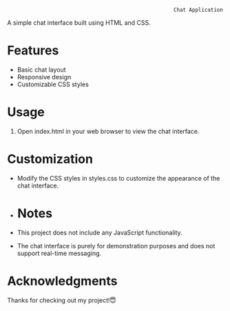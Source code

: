                                                           Chat Application

A simple chat interface built using HTML and CSS.

# Features
- Basic chat layout
- Responsive design
- Customizable CSS styles

# Usage
1. Open index.html in your web browser to view the chat interface.

# Customization
- Modify the CSS styles in styles.css to customize the appearance of the chat interface.

- # Notes
- This project does not include any JavaScript functionality.
- The chat interface is purely for demonstration purposes and does not support real-time messaging.
  
# Acknowledgments
Thanks for checking out my project!😇


